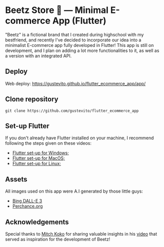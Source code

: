# Beetz Store 🐝 — Minimal E-commerce App (Flutter)

"Beetz" is a fictional brand that I created during highschool with my bestfriend, and recently I've decided to incorporate our idea into a minimalist E-commerce app fully developed in Flutter!
This app is still on development, and I plan on adding a lot more functionalities to it, as well as a version with an integrated API.

## Deploy

Web deploy: https://gustevito.github.io/flutter_ecommerce_app/app/

## Clone repository
```
git clone https://github.com/gustevito/flutter_ecommerce_app
```

## Set-up Flutter

If you don't already have Flutter installed on your machine, I recommend following the steps given on these videos:
- [Flutter set-up for Windows;](https://www.youtube.com/watch?v=VFDbZk2xhO4)
- [Flutter set-up for MacOS;](https://www.youtube.com/watch?v=f09c-nw15K8)
- [Flutter set-up for Linux;](https://www.youtube.com/watch?v=RFSF4t5FQhg)

## Assets

All images used on this app were A.I generated by those little guys:
- [Bing DALL-E 3](https://www.bing.com/images/create?cc=br)
- [Perchance.org](https://perchance.org/ai-text-to-image-generator)

## Acknowledgements

Special thanks to [Mitch Koko](https://github.com/mitchkoko) for sharing valuable insights in his [video](https://www.youtube.com/watch?v=rYdP2LnBGsA) that served as inspiration for the development of Beetz!
